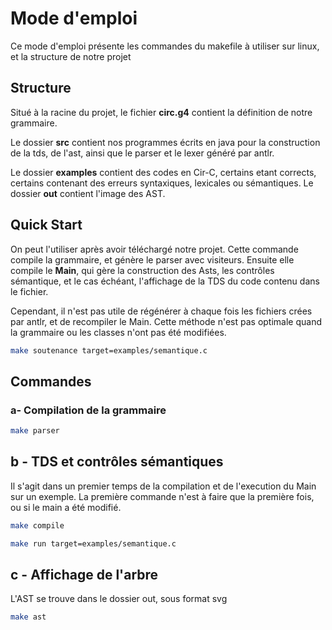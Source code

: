 # Mode d'emploi

Ce mode d'emploi présente les commandes du makefile à utiliser sur linux, et la structure de notre projet

##  Structure
Situé à la racine du projet, le fichier **circ.g4** contient la définition de notre grammaire.

Le dossier **src** contient nos programmes écrits en java pour la construction de la tds, de l'ast, ainsi que le parser et le lexer généré par antlr.

Le dossier **examples** contient des codes en Cir-C, certains etant corrects, certains contenant des erreurs syntaxiques, lexicales ou sémantiques.
Le dossier **out** contient l'image des AST.

##  Quick Start

On peut l'utiliser après avoir téléchargé notre projet. Cette commande compile la grammaire, et génère le parser avec visiteurs. Ensuite elle compile le **Main**, qui gère la construction des Asts, les contrôles sémantique, et le cas échéant, l'affichage de la TDS du code contenu dans le fichier.

Cependant, il n'est pas utile de régénérer à chaque fois les fichiers crées par antlr, et de recompiler le Main. Cette méthode n'est pas optimale quand la grammaire ou les classes n'ont pas été modifiées.
```bash
make soutenance target=examples/semantique.c
```
## Commandes

### a- Compilation de la grammaire

```bash
make parser
```

## b - TDS et contrôles sémantiques
Il s'agit dans un premier temps de la compilation et de l'execution du Main sur un exemple. La première commande n'est à faire que la première fois, ou si le main a été modifié.

```bash
make compile
```

```bash
make run target=examples/semantique.c
```



## c - Affichage de l'arbre

L'AST se trouve dans le dossier out, sous format svg
```bash
make ast
```

